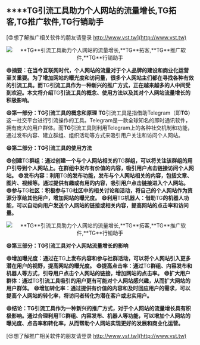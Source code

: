 ## ****TG**引流工具助力个人网站的流量增长,**TG**拓客,**TG**推广软件,**TG**行销助手**

[😍想了解推广相关软件的朋友请登录 http://www.vst.tw](http://www.vst.tw)

 <center><img src="https://vst.tw/MP4/tuiguang/png/8.png" alt="**TG**引流工具助力个人网站的流量增长,**TG**拓客,**TG**推广软件,**TG**行销助手"></center>

**😄摘要：在当今互联网时代，个人网站的流量对于个人品牌的建设和商业化运营至关重要。为了增加网站的曝光度和访问量，很多个人网站主们都在寻找各种有效的引流工具。而**TG**引流工具作为一种新兴的推广方式，正在越来越多的人中间受到欢迎。本文将介绍**TG**引流工具的概念、使用方法以及其对个人网站流量增长的积极影响。**

**😄第一部分：**TG**引流工具的概念和原理**
**TG**引流工具是指借助Telegram（即**TG**）这一社交平台进行引流操作的工具。Telegram是一款全球知名的即时通讯软件，拥有庞大的用户群体。而**TG**引流工具则利用Telegram上的各种社交机制和功能，通过发布内容、建立群组、组织活动等方式来吸引用户关注和访问个人网站。

**😄第二部分：**TG**引流工具的使用方法**

**😄创建**TG**群组：通过创建一个与个人网站相关的**TG**群组，可以将关注该群组的用户引导到个人网站上。在群组中发布有价值的内容，吸引用户点击链接访问个人网站。**
**😄发布内容：利用**TG**的发布功能，发布与个人网站相关的内容，包括文章、图片、视频等。通过提供有趣或有用的内容，吸引用户点击链接进入个人网站。**
**😄参与**TG**社区：积极参与**TG**社区中的相关讨论和活动，将自己的个人网站作为资源分享给其他用户，增加网站的曝光度。**
**😄利用**TG**机器人：借助**TG**的机器人功能，可以自动向用户发送个人网站的链接或相关内容，提高网站的点击率和访问量。**

 <center><img src="https://vst.tw/MP4/tuiguang/png/2.png" alt="**TG**引流工具助力个人网站的流量增长,**TG**拓客,**TG**推广软件,**TG**行销助手"></center>

**😄第三部分：**TG**引流工具对个人网站流量增长的影响**

**😄增加曝光度：通过在**TG**上发布内容和参与社群活动，可以将个人网站引入更多潜在用户的视野，提高网站的曝光度。**
**😄提高点击率：通过**TG**群组、内容发布和机器人等方式，引导用户点击个人网站的链接，增加网站的点击率。**
**😄扩大用户群体：通过**TG**引流工具吸引的用户更有可能对个人网站感兴趣，从而扩大网站的用户群体。**
**😄增加转化率：通过提供有价值的内容和及时回应用户的需求，可以提高个人网站的转化率，将访问者转化为潜在客户或忠实用户。**

**😄结论：**TG**引流工具作为一种新兴的推广方式，对于个人网站的流量增长具有积极影响。通过合理利用**TG**群组、内容发布、机器人等功能，可以增加个人网站的曝光度、点击率和转化率，从而帮助个人网站实现更好的发展和商业化运营。**

[😍想了解推广相关软件的朋友请登录 http://www.vst.tw](http://www.vst.tw)




